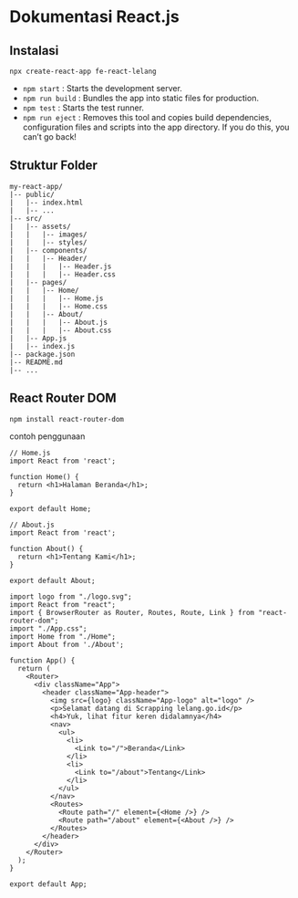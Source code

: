# Dokumentasi React.js

## Instalasi
```
npx create-react-app fe-react-lelang
```

- `npm start` : Starts the development server.
- `npm run build` : Bundles the app into static files for production.
- `npm test` : Starts the test runner.
- `npm run eject` : Removes this tool and copies build dependencies, configuration files and scripts into the app directory. If you do this, you can’t go back!

## Struktur Folder
```
my-react-app/
|-- public/
|   |-- index.html
|   |-- ...
|-- src/
|   |-- assets/
|   |   |-- images/
|   |   |-- styles/
|   |-- components/
|   |   |-- Header/
|   |   |   |-- Header.js
|   |   |   |-- Header.css
|   |-- pages/
|   |   |-- Home/
|   |   |   |-- Home.js
|   |   |   |-- Home.css
|   |   |-- About/
|   |   |   |-- About.js
|   |   |   |-- About.css
|   |-- App.js
|   |-- index.js
|-- package.json
|-- README.md
|-- ...

```

## React Router DOM
```
npm install react-router-dom
```
contoh penggunaan
```
// Home.js
import React from 'react';

function Home() {
  return <h1>Halaman Beranda</h1>;
}

export default Home;
```
```
// About.js
import React from 'react';

function About() {
  return <h1>Tentang Kami</h1>;
}

export default About;
```
```
import logo from "./logo.svg";
import React from "react";
import { BrowserRouter as Router, Routes, Route, Link } from "react-router-dom";
import "./App.css";
import Home from "./Home";
import About from './About';

function App() {
  return (
    <Router>
      <div className="App">
        <header className="App-header">
          <img src={logo} className="App-logo" alt="logo" />
          <p>Selamat datang di Scrapping lelang.go.id</p>
          <h4>Yuk, lihat fitur keren didalamnya</h4>
          <nav>
            <ul>
              <li>
                <Link to="/">Beranda</Link>
              </li>
              <li>
                <Link to="/about">Tentang</Link>
              </li>
            </ul>
          </nav>
          <Routes>
            <Route path="/" element={<Home />} />
            <Route path="/about" element={<About />} />
          </Routes>
        </header>
      </div>
    </Router>
  );
}

export default App;

```